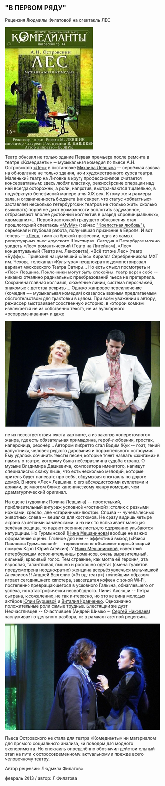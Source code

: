 ## "В ПЕРВОМ РЯДУ"
Рецензия Людмилы Филатовой на спектакль ЛЕС

[
![](../../performance/les/poster.jpg)
][0]

Театр обновил не только здание Первая премьера после ремонта в театре «Комедианты» -- музыкальная комедия по пьесе А.Н. Островского [«Лес»][0] в постановке [Михаила Левшина][1] -- серьёзная заявка на обновление не только здания, но и художественного курса театра. Маленький театр на Лиговке в кругу профессионалов считается консервативным: здесь любят классику, режиссёрские операции над ней всегда осторожны, а роли, напротив, выстраиваются тщательно, в подчёркнуто бенефисной манере а-ля ХIX век. К тому же и размеры зала, и ограниченность бюджета (не секрет, что статус «областных» заставляет несколько петербургских театров не столько жить, сколько выживать) порой не дают возможности воплотить задуманное, отбрасывают вполне достойный коллектив в разряд «провинциальных», «домашних»... Первой ласточкой грядущего обновления стал прошлогодний спектакль [«МуМу»][2] (сейчас ["Крепостная любовь"][2]), серьёзная и глубокая работа, получившая признание в Европе. И вот теперь -- [«Лес»][0], гимн актёрской профессии, одна из самых репертуарных пьес «русского Шекспира». Сегодня в Петербурге можно увидеть «Лес» романтический (Театр на Литейном), «Лес» концептуальный (Театр им. Ленсовета), «Всё тот же Лес» (театр «Буфф»)... Привозил нашумевший «Лес» Кирилла Серебренникова МХТ им. Чехова, телеканал «Культура» неоднократно демонстрировал вариант московского Театра Сатиры... Но есть смысл посмотреть и [«Лес»][0] Левшина. Поклонники могут быть спокойны: театр верен себе -- никаких отчаянно радикальных преобразований пьеса не претерпела. Сохранена главная коллизия, сюжетные линии, система персонажей, знакомые с детства репризы... Однако жанровое переключение (комедия --- музыкальная комедия) оказалось важным предлагаемым обстоятельством для трактовки в целом. При всём уважении к автору, режиссёр выстраивает собственную историю, в которой комизм извлекается не из собственно текста, не из вульгарного «осовременивания» и даже

![](../vodevil-xxi-veka/image-01.jpg)

не из несоответствия текста картинке, а из законов «опереточного» жанра, где есть обязательная примадонна, герой-любовник, простак, наперсница, резонёр... Автором либретто стал Вадим Жук -- поэт, гений капустника, человек редкого дарования и поразительного остроумия. Ему удалось сочинить тексты песен, которые тянет назвать «зонгами» в память о театре, которому была небезразлична судьба страны. О музыке Владимира Дашкевича, композитора именитого, напишут специалисты: скажу лишь, что есть несколько мелодий, которые зритель будет напевать про себя, обдумывая спектакль по дороге домой. В итоге [«Лес»][0] Левшина, с его абсурдистскими куплетами и ариями, во многом ближе каноническому жанру комедии, чем драматургический оригинал.

На сцене (художник Полина Левшина) -- простенький, приблизительный антураж условной «гостиной»: столик с резными ножками, кресло, две «старинные» люстры. Справа -- чучела лесных животных, слева -- вешалка для костюмов. Не сразу видишь четыре экрана за лёгкими занавесками: а на них то вспыхивает манящая зелёная рощица, то падают осенние листья,то сдержанно улыбаются натурщицы. Но Гурмыжской ([Нина Мещанинова][3]) вообще не важно оформление сцены. Главное для неё -- эффектный выход («Раиса Павловна Гурмыжская!» -- торжественно объявляет верный старый помреж Карп (Юрий Агейкин). У [Нины Мещаниновой][3], известной петербуржцам исполнительницы романсов, очень выразительный, сильный, красивый голос. Тем страннее, как могла её героиня, эта взрослая, талантливая, пышно и роскошно одетая (смена туалетов предусмотрена неоднократно) женщина всерьёз увлечься мальчишкой Алексисом?! Андрей Вергелис («Этюд-театр») точнейшим образом играет сегодняшнего хипстера, завсегдатая кофеен с зоной Wi-Fi, постепенно превращающегося в условного Галкина, обнаглевшего от успеха, но катастрофически несвободного. Линия Аксюши -- Петра сыграна, к сожалению, не так интересно, но это не вина молодых актёров [Юлии Бурцевой][4] и [Виталия Кравченко][5]. Однозначно положительные роли самые трудные. Блестящий же дуэт Несчастливцев -- Счастливцев (Андрей Шимко -- [Сергей Николаев][6]) заслуживает отдельного разбора, не в рамках газетной рецензии...

![](../pyotr-i-aksinya/image-01.jpg)

Пьеса Островского не стала для театра «Комедианты» ни материалом для прямого социального анализа, ни поводом для модного эксперимента. Но спектакль определённо обозначил действительный этап на пути к остросовременному, актуальному и прежде всего человечному театру.

Автор рецензии: Людмила Филатова

февраль 2013 / автор: Л.Филатова

[0]: ../../performance/les "Лес"
[1]: ../../person/mikhail-levshin "Михаил Левшин"
[2]: ../../performance/krepostnaya-lyubov-mumu "Крепостная любовь (Муму)"
[3]: ../../person/nina-meschaninova "Нина Мещанинова"
[4]: ../../person/yuliya-burtseva "Юлия Бурцева"
[5]: ../../person/vitalii-kravchenko "Виталий Кравченко"
[6]: ../../person/sergei-nikolaev "Сергей Николаев"